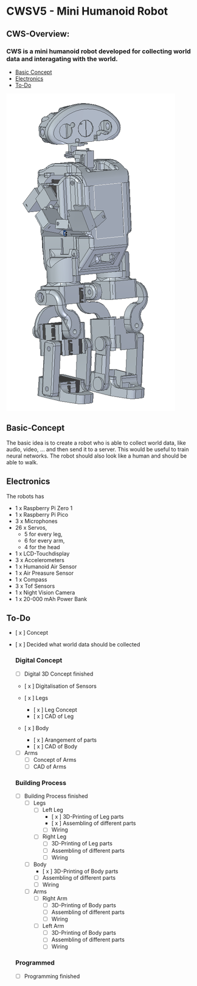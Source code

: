 # CWSV5 - Mini Humanoid Robot
## CWS-Overview:
### CWS is a mini humanoid robot developed for collecting world data and interagating with the world.

- [Basic Concept](#BasicConcept)
- [Electronics](#Electronics)
- [To-Do](#To-Do)



![Alt text](./documentation/main.PNG "Current CAD")

## Basic-Concept
The basic idea is to create a robot who is able to collect world data, like audio, video, ... and then send it to a server. This would be useful to train neural networks. The robot should also look like a human and should be able to walk.


## Electronics
The robots has
- 1 x Raspberry Pi Zero 1
- 1 x Raspberry Pi Pico
- 3 x Microphones
- 26 x Servos, 
    - 5 for every leg, 
    - 6 for every arm,
    - 4 for the head
- 1 x LCD-Touchdisplay
- 3 x Accelerometers
- 1 x Humanoid Air Sensor
- 1 x Air Preasure Sensor
- 1 x Compass
- 3 x Tof Sensors
- 1 x Night Vision Camera
- 1 x 20-000 mAh Power Bank


## To-Do
- [ x ] Concept
- [ x ] Decided what world data should be collected

    ### Digital Concept
    - [ ] Digital 3D Concept finished

    - [ x ] Digitalisation of Sensors

    - [ x ] Legs
        - [ x ] Leg Concept
        - [ x ] CAD of Leg
    
    - [ x ] Body
        - [ x ] Arangement of parts
        - [ x ] CAD of Body

    - [ ] Arms
        - [ ] Concept of Arms
        - [ ] CAD of Arms

    ### Building Process
    - [ ] Building Process finished
        - [ ] Legs
            - [ ] Left Leg
                - [ x ] 3D-Printing of Leg parts
                - [ x ] Assembling of different parts
                - [ ] Wiring

            - [ ] Right Leg
                - [ ] 3D-Printing of Leg parts
                - [ ] Assembling of different parts
                - [ ] Wiring
        
        - [ ] Body
            - [ x ] 3D-Printing of Body parts
            - [ ] Assembling of different parts
            - [ ] Wiring

        - [ ] Arms
            - [ ] Right Arm
                - [ ] 3D-Printing of Body parts
                - [ ] Assembling of different parts
                - [ ] Wiring

            - [ ] Left Arm
                - [ ] 3D-Printing of Body parts
                - [ ] Assembling of different parts
                - [ ] Wiring

    ### Programmed
    - [ ] Programming finished